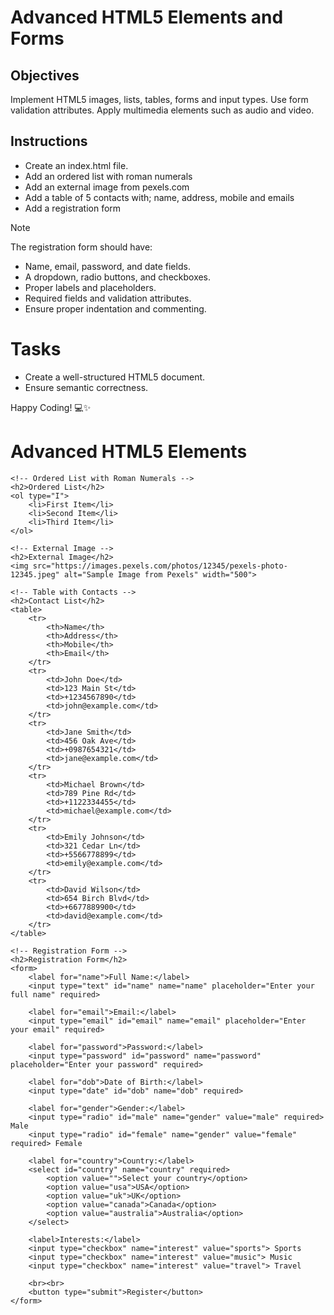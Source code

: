 # Advanced HTML5 Elements and Forms

## Objectives
Implement HTML5 images, lists, tables, forms and input types.
Use form validation attributes.
Apply multimedia elements such as audio and video.

## Instructions

- Create an index.html file.
- Add an ordered list with roman numerals
- Add an external image from pexels.com
- Add a table of 5 contacts with; name, address, mobile and emails
- Add a registration form

>[!NOTE]
>  The registration form should have:
>- Name, email, password, and date fields.
>- A dropdown, radio buttons, and checkboxes.
>- Proper labels and placeholders.
>- Required fields and validation attributes.
>- Ensure proper indentation and commenting.
 
# Tasks
- Create a well-structured HTML5 document.
- Ensure semantic correctness.

Happy Coding! 💻✨

<!DOCTYPE html>
<html lang="en">
<head>
    <meta charset="UTF-8">
    <meta name="viewport" content="width=device-width, initial-scale=1.0">
    <title>Advanced HTML5 Elements</title>
    <style>
        table {
            width: 100%;
            border-collapse: collapse;
            margin-top: 20px;
        }
        th, td {
            border: 1px solid black;
            padding: 10px;
            text-align: left;
        }
        th {
            background-color: #f4f4f4;
        }
        form {
            max-width: 400px;
            margin-top: 20px;
        }
        label {
            display: block;
            margin-top: 10px;
        }
    </style>
</head>
<body>
    <h1>Advanced HTML5 Elements</h1>
    
    <!-- Ordered List with Roman Numerals -->
    <h2>Ordered List</h2>
    <ol type="I">
        <li>First Item</li>
        <li>Second Item</li>
        <li>Third Item</li>
    </ol>
    
    <!-- External Image -->
    <h2>External Image</h2>
    <img src="https://images.pexels.com/photos/12345/pexels-photo-12345.jpeg" alt="Sample Image from Pexels" width="500">
    
    <!-- Table with Contacts -->
    <h2>Contact List</h2>
    <table>
        <tr>
            <th>Name</th>
            <th>Address</th>
            <th>Mobile</th>
            <th>Email</th>
        </tr>
        <tr>
            <td>John Doe</td>
            <td>123 Main St</td>
            <td>+1234567890</td>
            <td>john@example.com</td>
        </tr>
        <tr>
            <td>Jane Smith</td>
            <td>456 Oak Ave</td>
            <td>+0987654321</td>
            <td>jane@example.com</td>
        </tr>
        <tr>
            <td>Michael Brown</td>
            <td>789 Pine Rd</td>
            <td>+1122334455</td>
            <td>michael@example.com</td>
        </tr>
        <tr>
            <td>Emily Johnson</td>
            <td>321 Cedar Ln</td>
            <td>+5566778899</td>
            <td>emily@example.com</td>
        </tr>
        <tr>
            <td>David Wilson</td>
            <td>654 Birch Blvd</td>
            <td>+6677889900</td>
            <td>david@example.com</td>
        </tr>
    </table>
    
    <!-- Registration Form -->
    <h2>Registration Form</h2>
    <form>
        <label for="name">Full Name:</label>
        <input type="text" id="name" name="name" placeholder="Enter your full name" required>
        
        <label for="email">Email:</label>
        <input type="email" id="email" name="email" placeholder="Enter your email" required>
        
        <label for="password">Password:</label>
        <input type="password" id="password" name="password" placeholder="Enter your password" required>
        
        <label for="dob">Date of Birth:</label>
        <input type="date" id="dob" name="dob" required>
        
        <label for="gender">Gender:</label>
        <input type="radio" id="male" name="gender" value="male" required> Male
        <input type="radio" id="female" name="gender" value="female" required> Female
        
        <label for="country">Country:</label>
        <select id="country" name="country" required>
            <option value="">Select your country</option>
            <option value="usa">USA</option>
            <option value="uk">UK</option>
            <option value="canada">Canada</option>
            <option value="australia">Australia</option>
        </select>
        
        <label>Interests:</label>
        <input type="checkbox" name="interest" value="sports"> Sports
        <input type="checkbox" name="interest" value="music"> Music
        <input type="checkbox" name="interest" value="travel"> Travel
        
        <br><br>
        <button type="submit">Register</button>
    </form>
</body>
</html>

